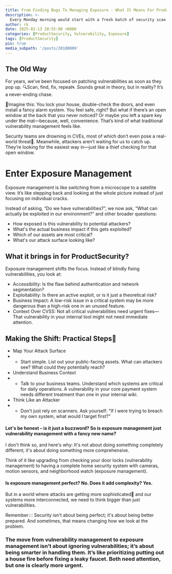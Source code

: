 ```yaml
---
title: From Finding Bugs To Managing Exposure - What It Means For Product Security
description: >-
  Every Monday morning would start with a fresh batch of security scan results, and we would dive into the endless cycle of patch-and-repeat. Sound familiar? Then let's dive in🏊‍♂️
author: rk
date: 2025-02-13 20:55:00 +0800
categories: [ProductSecurity, Vulnerability, Exposure]
tags: [ProductSecurity]
pin: true
media_subpath: '/posts/20180809'
---
```


## The Old Way
For years, we’ve been focused on patching vulnerabilities as soon as they pop up. 🔍Scan, find, fix, repeat🌀. Sounds great in theory, but in reality? It’s a never-ending chase. 

💭Imagine this: You lock your house, double-check the doors, and even install a fancy alarm system. You feel safe, right? 
But what if there’s an open window at the back that you never noticed? Or maybe you left a spare key under the mat—because, well, convenience. That’s kind of what traditional vulnerability management feels like.

Security teams are drowning in CVEs, most of which don’t even pose a real-world threat📢. Meanwhile, attackers aren’t waiting for us to catch up. They’re looking for the easiest way in—just like a thief checking for that open window.

# Enter Exposure Management
Exposure management is like switching from a microscope to a satellite view. It’s like stepping back and looking at the whole picture instead of just focusing on individual cracks. 

Instead of asking, “Do we have vulnerabilities?”, we now ask, “What can actually be exploited in our environment?” and other broader questions:
* How exposed is this vulnerability to potential attackers?
* What's the actual business impact if this gets exploited?
* Which of our assets are most critical?
* What's our attack surface looking like?
  
## What it brings in for ProductSecurity?
Exposure management shifts the focus. Instead of blindly fixing vulnerabilities, you look at:
* Accessibility: Is the flaw behind authentication and network segmentation?
* Exploitability: Is there an active exploit, or is it just a theoretical risk?
* Business Impact: A low-risk issue in a critical system may be more dangerous than a high-risk one in an unused feature.
* Context Over CVSS: Not all critical vulnerabilities need urgent fixes— That vulnerability in your internal tool might not need immediate attention.

## Making the Shift: Practical Steps📝
* Map Your Attack Surface
* * Start simple. List out your public-facing assets. What can attackers see? What could they potentially reach?
* Understand Business Context
* * Talk to your business teams. Understand which systems are critical for daily operations. A vulnerability in your core payment system needs different treatment than one in your internal wiki.
* Think Like an Attacker
* * Don't just rely on scanners. Ask yourself: "If I were trying to breach my own system, what would I target first?"

#### Let's be honest – is it just a buzzword? So is exposure management just vulnerability management with a fancy new name?
I don't think so, and here's why: It's not about doing something completely different; it's about doing something more comprehensive. 

Think of it like upgrading from checking your door locks (vulnerability management) to having a complete home security system with cameras, motion sensors, and neighborhood watch (exposure management).

#### Is exposure management perfect? No. Does it add complexity? Yes. 
But in a world where attacks are getting more sophisticated🧩 and our systems more interconnected, we need to think bigger than just vulnerabilities.

Remember💡: Security isn't about being perfect; it's about being better prepared. And sometimes, that means changing how we look at the problem.

### The move from vulnerability management to exposure management isn’t about ignoring vulnerabilities; it’s about being smarter in handling them. It’s like prioritizing putting out a house fire before fixing a leaky faucet. Both need attention, but one is clearly more urgent.

